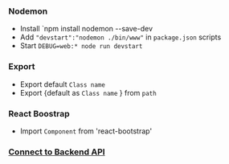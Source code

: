 ### Nodemon
 - Install `npm install nodemon --save-dev
 - Add ` "devstart":"nodemon ./bin/www" ` in `package.json` scripts
 - Start `DEBUG=web:* node run devstart`
 
### Export
 - Export default `Class name`
 - Export {default as `Class name` } from `path`

### React Boostrap
 - Import `Component` from 'react-bootstrap'

### [Connect to Backend API](https://medium.com/@jrshenrique/create-a-react-frontend-a-node-express-backend-and-connect-them-together-c5798926047c)
